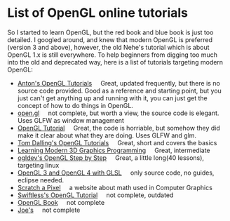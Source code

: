 # List of OpenGL online tutorials

<!--
ID: 9e1e919b-d163-42e0-9295-2f7e756d493a
Status: publish
Date: 2017-05-30T03:44:00
Modified: 2017-05-30T03:44:00
wp_id: 738
-->

So I started to learn OpenGL, but the red book and blue book is just too detailed. I googled around, and knew that modern OpenGL is preferred (version 3 and above), however, the old Nehe's tutorial which is about OpenGL 1.x is still everywhere. To help beginners from digging too much into the old and deprecated way, here is a list of tutorials targeting modern OpenGL:

* [Anton's OpenGL Tutorials](http://antongerdelan.net/opengl/)
    Great, updated frequently, but there is no source code provided. Good as a reference and starting point, but you just can't get anything up and running with it, you can just get the concept of how to do things in OpenGL.
* [open.gl](http://open.gl/)
    not complete, but worth a view, the source code is elegant. Uses GLFW as window management
* [OpenGL Tutorial](http://www.opengl-tutorial.org)
    Great, the code is horriable, but somehow they did make it clear about what they are doing. Uses GLFW and glm.
* [Tom Dalling's OpenGL Tutorials](http://tomdalling.com/blog/category/modern-opengl/)
    Great, short and covers the basics
* [Learning Modern 3D Graphics Programming](http://www.arcsynthesis.org/gltut)
    Great, intermediate
* [ogldev's OpenGL Step by Step](http://ogldev.atspace.co.uk/index.html)
    Great, a little long(40 lessons), targeting linux
* [OpenGL 3 and OpenGL 4 with GLSL](http://nopper.tv/norbert/opengl.html )
    only source code, no guides, eclipse needed.
* [Scratch a Pixel](http://www.scratchapixel.com/)
    a website about math used in Computer Graphics
* [Swiftless's OpenGL Tutorial](http://www.swiftless.com/opengl4tuts.html)
    not complete, outdated
* [OpenGL Book](http://openglbook.com/the-book/)
    not complete
* [Joe's](http://duriansoftware.com/joe/An-intro-to-modern-OpenGL.-Table-of-Contents.html )
    not complete